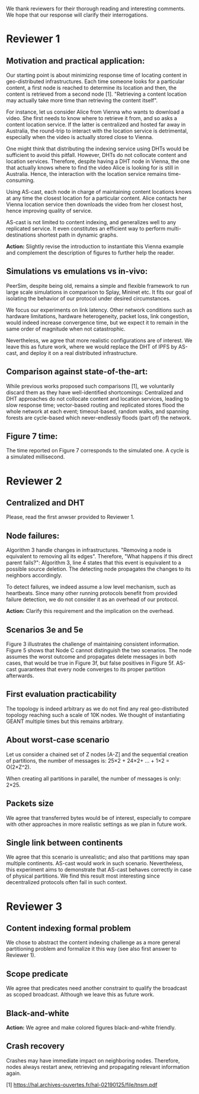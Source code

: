 We thank reviewers for their thorough reading and interesting
comments. We hope that our response will clarify their interrogations.

# Reviewer 1

## Motivation and practical application:
Our starting point is about minimizing response time of locating
content in geo-distributed infrastructures. Each time someone looks
for a particular content, a first node is reached to determine its
location and then, the content is retrieved from a second node
[1]. "Retrieving a content location may actually take more time than
retrieving the content itself".

For instance, let us consider Alice from Vienna who wants to download
a video. She first needs to know where to retrieve it from, and so
asks a content location service. If the latter is centralized and
hosted far away in Australia, the round-trip to interact with the
location service is detrimental, especially when the video is actually
stored close to Vienna.

One might think that distributing the indexing service using DHTs
would be sufficient to avoid this pitfall. However, DHTs do not
collocate content and location services. Therefore, despite having a
DHT node in Vienna, the one that actually knows where to find the
video Alice is looking for is still in Australia. Hence, the
interaction with the location service remains time-consuming.

Using AS-cast, each node in charge of maintaining content locations
knows at any time the closest location for a particular content.
Alice contacts her Vienna location service then downloads the video
from her closest host, hence improving quality of service.

AS-cast is not limited to content indexing, and generalizes well to
any replicated service. It even constitutes an efficient way to
perform multi-destinations shortest path in dynamic graphs.

**Action:** Slightly revise the introduction to instantiate this
Vienna example and complement the description of figures to further
help the reader.

## Simulations vs emulations vs in-vivo:
PeerSim, despite being old, remains a simple and flexible framework to
run large scale simulations in comparison to Splay, Mininet etc.  It
fits our goal of isolating the behavior of our protocol under desired
circumstances.

We focus our experiments on link latency. Other network conditions
such as hardware limitations, hardware heterogeneity, packet loss,
link congestion, would indeed increase convergence time, but we expect
it to remain in the same order of magnitude when not catastrophic.

Nevertheless, we agree that more realistic configurations are of
interest. We leave this as future work, where we would replace the DHT
of IPFS by AS-cast, and deploy it on a real distributed
infrastructure.

## Comparison against state-of-the-art:
While previous works proposed such comparisons [1], we voluntarily
discard them as they have well-identified shortcomings: Centralized
and DHT approaches do not collocate content and location services,
leading to slow response time; vector-based routing and replicated
stores flood the whole network at each event; timeout-based, random
walks, and spanning forests are cycle-based which never-endlessly
floods (part of) the network.

## Figure 7 time:
The time reported on Figure 7 corresponds to the simulated one. A
cycle is a simulated millisecond.


# Reviewer 2

## Centralized and DHT
Please, read the first anwser provided to Reviewer 1.

## Node failures:
Algorithm 3 handle changes in infrastructures.  "Removing a node is
equivalent to removing all its edges". Therefore, "What happens if
this direct parent fails?": Algorithm 3, line 4 states that this event
is equivalent to a possible source deletion. The detecting node
propagates the changes to its neighbors accordingly.

To detect failures, we indeed assume a low level mechanism, such as
heartbeats. Since many other running protocols benefit from provided
failure detection, we do not consider it as an overhead of our
protocol.

**Action:** Clarify this requirement and the implication on the
overhead.

## Scenarios 3e and 5e
Figure 3 illustrates the challenge of maintaining consistent
information.  Figure 5 shows that Node C cannot distinguish the two
scenarios.  The node assumes the worst outcome and propagates delete
messages in both cases, that would be true in Figure 3f, but false
positives in Figure 5f. AS-cast guarantees that every node converges
to its proper partition afterwards.

## First evaluation practicability
The topology is indeed arbitrary as we do not find any real
geo-distributed topology reaching such a scale of 10K nodes.  We
thought of instantiating GEANT multiple times but this remains
arbitrary.

## About worst-case scenario
Let us consider a chained set of Z nodes [A-Z] and the sequential
creation of partitions, the number of messages is: 25×2 + 24×2+ … +
1×2 = O(2×Z^2).

When creating all partitions in parallel, the number of messages is
only: 2×25.

## Packets size
We agree that transferred bytes would be of interest, especially to
compare with other approaches in more realistic settings as we plan in
future work.

## Single link between continents
We agree that this scenario is unrealistic; and also that partitions
may span multiple continents. AS-cast would work in such scenario.
Nevertheless, this experiment aims to demonstrate that AS-cast behaves
correctly in case of physical partitions. We find this result most
interesting since decentralized protocols often fail in such context.


# Reviewer 3

## Content indexing formal problem 
We chose to abstract the content indexing challenge as a more general
partitioning problem and formalize it this way (see also first answer
to Reviewer 1).

## Scope predicate
We agree that predicates need another constraint to qualify the
broadcast as scoped broadcast. Although we leave this as future work.

## Black-and-white
**Action:** We agree and make colored figures black-and-white
friendly.

## Crash recovery
Crashes may have immediate impact on neighboring nodes.  Therefore,
nodes always restart anew, retrieving and propagating relevant
information again.

[1] https://hal.archives-ouvertes.fr/hal-02190125/file/tnsm.pdf


